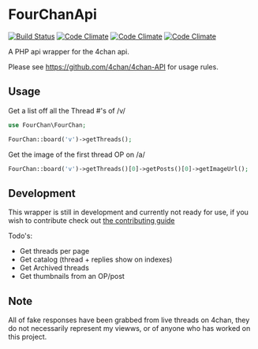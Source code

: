 # FourChanApi 

[![Build Status](https://travis-ci.org/BackEndTea/FourChanApi.png)](https://travis-ci.org/BackEndTea/FourChanApi)
[![Code Climate](https://codeclimate.com/github/BackEndTea/FourChanApi.png)](https://codeclimate.com/github/BackEndTea/FourChanApi)
[![Code Climate](https://codeclimate.com/github/BackEndTea/FourChanApi/badges/issue_count.svg)](https://codeclimate.com/github/BackEndTea/FourChanApi)
[![Code Climate](https://codeclimate.com/github/BackEndTea/FourChanApi/coverage.svg)](https://codeclimate.com/github/BackEndTea/FourChanApi/coverage)

A PHP api wrapper for the 4chan api.

Please see https://github.com/4chan/4chan-API for usage rules.

## Usage

Get a list off all the Thread #'s of /v/
````php
use FourChan\FourChan;

FourChan::board('v')->getThreads();
````

Get the image of the first thread OP on /a/

```php
FourChan::board('v')->getThreads()[0]->getPosts()[0]->getImageUrl();
```

## Development

This wrapper is still in development and currently not ready for use, if you wish to contribute check out [the contributing guide](CONTRIBUTING.md)

Todo's:

* Get threads per page
* Get catalog (thread + replies show on indexes)
* Get Archived threads
* Get thumbnails from an OP/post

## Note

All of fake responses have been grabbed from live threads on 4chan, they do not necessarily represent my viewws, or of anyone who has worked on this project.



